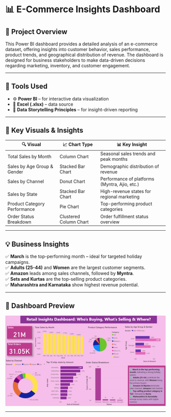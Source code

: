 # 📊 E-Commerce Insights Dashboard

## 📝 Project Overview

This Power BI dashboard provides a detailed analysis of an e-commerce dataset, offering insights into customer behavior, sales performance, product trends, and geographical distribution of revenue. The dashboard is designed for business stakeholders to make data-driven decisions regarding marketing, inventory, and customer engagement.

---

## 🧰 Tools Used

- ⚙️ **Power BI** – for interactive data visualization
- 📂 **Excel (.xlsx)** – data source
- 🧠 **Data Storytelling Principles** – for insight-driven reporting

---

## 📌 Key Visuals & Insights

| 🔍 Visual                         | 📈 Chart Type              | 📊 Key Insight |
|----------------------------------|----------------------------|----------------|
| Total Sales by Month             | Column Chart               | Seasonal sales trends and peak months |
| Sales by Age Group & Gender      | Stacked Bar Chart          | Demographic distribution of revenue |
| Sales by Channel                 | Donut Chart                | Performance of platforms (Myntra, Ajio, etc.) |
| Sales by State                   | Stacked Bar Chart          | High-revenue states for regional marketing |
| Product Category Performance     | Pie Chart                  | Top-performing product categories |
| Order Status Breakdown           | Clustered Column Chart     | Order fulfillment status overview |

---

## 💡 Business Insights

✅ **March** is the top-performing month – ideal for targeted holiday campaigns.  
✅ **Adults (25-44)** and **Women** are the largest customer segments.  
✅ **Amazon** leads among sales channels, followed by **Myntra**.  
✅ **Sets and Kurtas** are the top-selling product categories.  
✅ **Maharashtra and Karnataka** show highest revenue potential.  

---


## 📸 Dashboard Preview
<p align="center">
  <img src="img-1.png" alt="EL_Task-3\Page-1.png" width="800"/>
</p>

---
